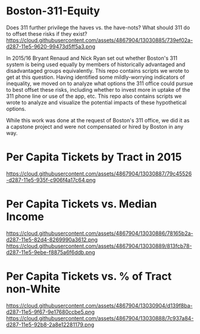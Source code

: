 # Boston-311-Equity
Does 311 further privilege the haves vs. the have-nots? What should 311 do to offset these risks if they exist?
https://cloud.githubusercontent.com/assets/4867904/13030885/739ef02a-d287-11e5-9620-99473d5ff5a3.png

In 2015/16 Bryant Renaud and Nick Ryan set out whether Boston's 311 system is being used equally by members of historically
  advantaged and disadvantaged groups equivalently. This repo contains scripts we wrote to get at this question. Having 
  identified some mildly-worrying indicators of inequality, we moved on to analyze what options the 311 office could pursue
  to best offset these risks, including whether to invest more in uptake of the 311 phone line or use of the app, etc. This
  repo also contains scripts we wrote to analyze and visualize the potential impacts of these hypothetical options.
  
While this work was done at the request of Boston's 311 office, we did it as a capstone project and were not compensated or
  hired by Boston in any way.

# Per Capita Tickets by Tract in 2015
https://cloud.githubusercontent.com/assets/4867904/13030887/79c45526-d287-11e5-935f-c906f4a17c64.png

# Per Capita Tickets vs. Median Income
https://cloud.githubusercontent.com/assets/4867904/13030886/78165b2a-d287-11e5-82d4-8269990a3612.png
https://cloud.githubusercontent.com/assets/4867904/13030889/813fcb78-d287-11e5-9ebe-f8875a6f6ddb.png

# Per Capita Tickets vs. % of Tract non-White
https://cloud.githubusercontent.com/assets/4867904/13030904/d139f8ba-d287-11e5-9f67-9e17680ccbe5.png
https://cloud.githubusercontent.com/assets/4867904/13030888/7c937a84-d287-11e5-92b8-2a8e12281179.png

